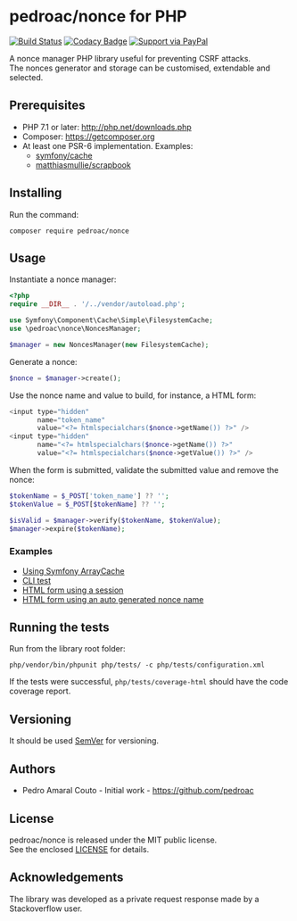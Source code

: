 # pedroac/nonce for PHP

[![Build Status](https://travis-ci.org/pedroac/nonce4php.svg?branch=master)](https://travis-ci.org/pedroac/nonce4php)
[![Codacy Badge](https://api.codacy.com/project/badge/Grade/d099b114ef4f4d99bb1f39a8064aa8c4)](https://app.codacy.com/app/pedroac/nonce4php?utm_source=github.com&utm_medium=referral&utm_content=pedroac/nonce4php&utm_campaign=badger)
[![Support via PayPal](https://img.shields.io/badge/Donate-PayPal-green.svg)](http://paypal.me/pedroac)

A nonce manager PHP library useful for preventing CSRF attacks.  
The nonces generator and storage can be customised, extendable and selected.

## Prerequisites

- PHP 7.1 or later: http://php.net/downloads.php
- Composer: https://getcomposer.org
- At least one PSR-6 implementation. Examples:
  - [symfony/cache](https://packagist.org/packages/symfony/cache)
  - [matthiasmullie/scrapbook](https://packagist.org/packages/matthiasmullie/scrapbook)

## Installing

Run the command:

`composer require pedroac/nonce`

## Usage

Instantiate a nonce manager:
```php
<?php
require __DIR__ . '/../vendor/autoload.php';

use Symfony\Component\Cache\Simple\FilesystemCache;
use \pedroac\nonce\NoncesManager;

$manager = new NoncesManager(new FilesystemCache);
```

Generate a nonce:
```php
$nonce = $manager->create();
```

Use the nonce name and value to build, for instance, a HTML form:
```php
<input type="hidden"
       name="token_name"
       value="<?= htmlspecialchars($nonce->getName()) ?>" />
<input type="hidden"
       name="<?= htmlspecialchars($nonce->getName()) ?>"
       value="<?= htmlspecialchars($nonce->getValue()) ?>" />
```

When the form is submitted, validate the submitted value and remove the nonce:
```php
$tokenName = $_POST['token_name'] ?? '';
$tokenValue = $_POST[$tokenName] ?? '';

$isValid = $manager->verify($tokenName, $tokenValue);
$manager->expire($tokenName);
```

### Examples

- [Using Symfony ArrayCache](php/examples/manager.php)
- [CLI test](php/examples/cli-manager-test.php)
- [HTML form using a session](php/examples/phtml-manager-test.php)
- [HTML form using an auto generated nonce name](php/examples/phtml-auto-nonce-name.php)

## Running the tests

Run from the library root folder:

`php/vendor/bin/phpunit php/tests/ -c php/tests/configuration.xml`

If the tests were successful, `php/tests/coverage-html` should have the code coverage report.

## Versioning

It should be used [SemVer](http://semver.org/) for versioning.

## Authors

- Pedro Amaral Couto - Initial work - https://github.com/pedroac

## License

pedroac/nonce is released under the MIT public license.  
See the enclosed [LICENSE](LICENSE) for details.

## Acknowledgements

The library was developed as a private request response made by a Stackoverflow user.